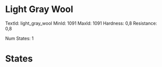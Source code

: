 # Light Gray Wool
TextId: light_gray_wool
MinId: 1091
MaxId: 1091
Hardness: 0,8
Resistance: 0,8

Num States: 1
# States
```

```